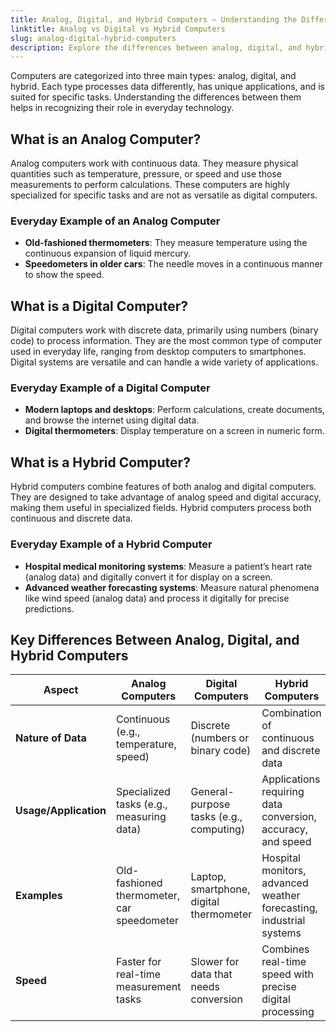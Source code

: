 ```yaml
---
title: Analog, Digital, and Hybrid Computers – Understanding the Differences
linktitle: Analog vs Digital vs Hybrid Computers
slug: analog-digital-hybrid-computers
description: Explore the differences between analog, digital, and hybrid computers with everyday examples and a comparison table for better understanding.
---
```


Computers are categorized into three main types: analog, digital, and hybrid. Each type processes data differently, has unique applications, and is suited for specific tasks. Understanding the differences between them helps in recognizing their role in everyday technology.

## What is an Analog Computer?

Analog computers work with continuous data. They measure physical quantities such as temperature, pressure, or speed and use those measurements to perform calculations. These computers are highly specialized for specific tasks and are not as versatile as digital computers.

### Everyday Example of an Analog Computer

- **Old-fashioned thermometers**: They measure temperature using the continuous expansion of liquid mercury.
- **Speedometers in older cars**: The needle moves in a continuous manner to show the speed.

## What is a Digital Computer?

Digital computers work with discrete data, primarily using numbers (binary code) to process information. They are the most common type of computer used in everyday life, ranging from desktop computers to smartphones. Digital systems are versatile and can handle a wide variety of applications.

### Everyday Example of a Digital Computer

- **Modern laptops and desktops**: Perform calculations, create documents, and browse the internet using digital data.
- **Digital thermometers**: Display temperature on a screen in numeric form.

## What is a Hybrid Computer?

Hybrid computers combine features of both analog and digital computers. They are designed to take advantage of analog speed and digital accuracy, making them useful in specialized fields. Hybrid computers process both continuous and discrete data.

### Everyday Example of a Hybrid Computer

- **Hospital medical monitoring systems**: Measure a patient’s heart rate (analog data) and digitally convert it for display on a screen.
- **Advanced weather forecasting systems**: Measure natural phenomena like wind speed (analog data) and process it digitally for precise predictions.

## Key Differences Between Analog, Digital, and Hybrid Computers

| **Aspect**            | **Analog Computers**                       | **Digital Computers**                   | **Hybrid Computers**                                                |
| --------------------- | ------------------------------------------ | --------------------------------------- | ------------------------------------------------------------------- |
| **Nature of Data**    | Continuous (e.g., temperature, speed)      | Discrete (numbers or binary code)       | Combination of continuous and discrete data                         |
| **Usage/Application** | Specialized tasks (e.g., measuring data)   | General-purpose tasks (e.g., computing) | Applications requiring data conversion, accuracy, and speed         |
| **Examples**          | Old-fashioned thermometer, car speedometer | Laptop, smartphone, digital thermometer | Hospital monitors, advanced weather forecasting, industrial systems |
| **Speed**             | Faster for real-time measurement tasks     | Slower for data that needs conversion   | Combines real-time speed with precise digital processing            |
